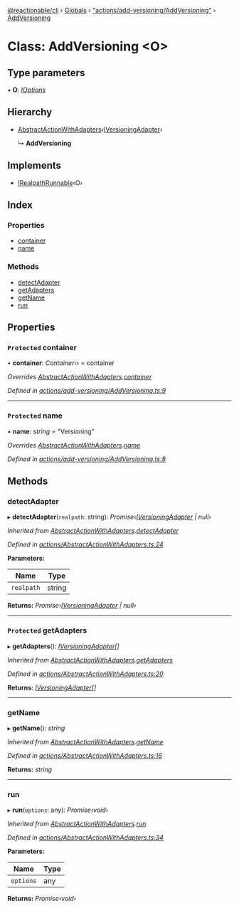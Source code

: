 [@reactionable/cli](../README.md) › [Globals](../globals.md) › ["actions/add-versioning/AddVersioning"](../modules/_actions_add_versioning_addversioning_.md) › [AddVersioning](_actions_add_versioning_addversioning_.addversioning.md)

# Class: AddVersioning <**O**>

## Type parameters

▪ **O**: *[IOptions](../modules/_actions_irunnable_.md#ioptions)*

## Hierarchy

* [AbstractActionWithAdapters](_actions_abstractactionwithadapters_.abstractactionwithadapters.md)‹[IVersioningAdapter](../interfaces/_actions_add_versioning_iversioningadapter_.iversioningadapter.md)›

  ↳ **AddVersioning**

## Implements

* [IRealpathRunnable](../interfaces/_actions_irealpathrunnable_.irealpathrunnable.md)‹O›

## Index

### Properties

* [container](_actions_add_versioning_addversioning_.addversioning.md#protected-container)
* [name](_actions_add_versioning_addversioning_.addversioning.md#protected-name)

### Methods

* [detectAdapter](_actions_add_versioning_addversioning_.addversioning.md#detectadapter)
* [getAdapters](_actions_add_versioning_addversioning_.addversioning.md#protected-getadapters)
* [getName](_actions_add_versioning_addversioning_.addversioning.md#getname)
* [run](_actions_add_versioning_addversioning_.addversioning.md#run)

## Properties

### `Protected` container

• **container**: *Container‹›* = container

*Overrides [AbstractActionWithAdapters](_actions_abstractactionwithadapters_.abstractactionwithadapters.md).[container](_actions_abstractactionwithadapters_.abstractactionwithadapters.md#protected-abstract-container)*

*Defined in [actions/add-versioning/AddVersioning.ts:9](https://github.com/neilime/reactionable-cli/blob/86c13e3/src/actions/add-versioning/AddVersioning.ts#L9)*

___

### `Protected` name

• **name**: *string* = "Versioning"

*Overrides [AbstractActionWithAdapters](_actions_abstractactionwithadapters_.abstractactionwithadapters.md).[name](_actions_abstractactionwithadapters_.abstractactionwithadapters.md#protected-abstract-name)*

*Defined in [actions/add-versioning/AddVersioning.ts:8](https://github.com/neilime/reactionable-cli/blob/86c13e3/src/actions/add-versioning/AddVersioning.ts#L8)*

## Methods

###  detectAdapter

▸ **detectAdapter**(`realpath`: string): *Promise‹[IVersioningAdapter](../interfaces/_actions_add_versioning_iversioningadapter_.iversioningadapter.md) | null›*

*Inherited from [AbstractActionWithAdapters](_actions_abstractactionwithadapters_.abstractactionwithadapters.md).[detectAdapter](_actions_abstractactionwithadapters_.abstractactionwithadapters.md#detectadapter)*

*Defined in [actions/AbstractActionWithAdapters.ts:24](https://github.com/neilime/reactionable-cli/blob/86c13e3/src/actions/AbstractActionWithAdapters.ts#L24)*

**Parameters:**

Name | Type |
------ | ------ |
`realpath` | string |

**Returns:** *Promise‹[IVersioningAdapter](../interfaces/_actions_add_versioning_iversioningadapter_.iversioningadapter.md) | null›*

___

### `Protected` getAdapters

▸ **getAdapters**(): *[IVersioningAdapter](../interfaces/_actions_add_versioning_iversioningadapter_.iversioningadapter.md)[]*

*Inherited from [AbstractActionWithAdapters](_actions_abstractactionwithadapters_.abstractactionwithadapters.md).[getAdapters](_actions_abstractactionwithadapters_.abstractactionwithadapters.md#protected-getadapters)*

*Defined in [actions/AbstractActionWithAdapters.ts:20](https://github.com/neilime/reactionable-cli/blob/86c13e3/src/actions/AbstractActionWithAdapters.ts#L20)*

**Returns:** *[IVersioningAdapter](../interfaces/_actions_add_versioning_iversioningadapter_.iversioningadapter.md)[]*

___

###  getName

▸ **getName**(): *string*

*Inherited from [AbstractActionWithAdapters](_actions_abstractactionwithadapters_.abstractactionwithadapters.md).[getName](_actions_abstractactionwithadapters_.abstractactionwithadapters.md#getname)*

*Defined in [actions/AbstractActionWithAdapters.ts:16](https://github.com/neilime/reactionable-cli/blob/86c13e3/src/actions/AbstractActionWithAdapters.ts#L16)*

**Returns:** *string*

___

###  run

▸ **run**(`options`: any): *Promise‹void›*

*Inherited from [AbstractActionWithAdapters](_actions_abstractactionwithadapters_.abstractactionwithadapters.md).[run](_actions_abstractactionwithadapters_.abstractactionwithadapters.md#run)*

*Defined in [actions/AbstractActionWithAdapters.ts:34](https://github.com/neilime/reactionable-cli/blob/86c13e3/src/actions/AbstractActionWithAdapters.ts#L34)*

**Parameters:**

Name | Type |
------ | ------ |
`options` | any |

**Returns:** *Promise‹void›*
